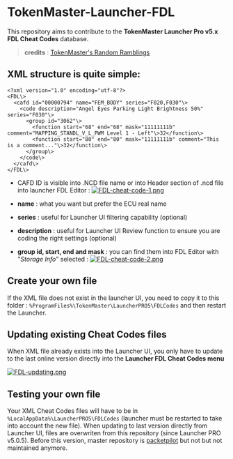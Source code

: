 
# TokenMaster-Launcher-FDL

This repository aims to contribute to the **TokenMaster Launcher Pro v5.x FDL Cheat Codes** database.
> **credits** : [TokenMaster's Random Ramblings](https://tokenmaster.blogspot.com)

## XML structure is quite simple:

    <?xml version="1.0" encoding="utf-8"?>
    <FDL\>
      <cafd id="00000794" name="FEM_BODY" series="F020,F030"\>
        <code description="Angel Eyes Parking Light Brightness 50%" series="F030"\>
          <group id="3062"\>
            <function start="68" end="68" mask="11111111b" comment="MAPPING_STANDL_V_L_PWM Level 1 - Left"\>32</function\>
            <function start="80" end="80" mask="11111111b" comment="This is a comment..."\>32</function\>
          </group\>
        </code\>
      </cafd\>
    </FDL\>

 - CAFD ID is visible into .NCD file name or into Header section of .ncd file into launcher FDL Editor :
[![FDL-cheat-code-1.png](https://i.postimg.cc/FK3ztJ5B/FDL-cheat-code-1.png)](https://postimg.cc/xkjnM8dv)

 - **name** : what you want but prefer the ECU real name
 - **series** : useful for Launcher UI filtering capability (optional)
 - **description** : useful for Launcher UI Review function to ensure you are coding the right settings (optional)
 - **group id, start, end and mask** : you can find them into FDL Editor with "*Storage Info*" selected :
[![FDL-cheat-code-2.png](https://i.postimg.cc/5NW633hF/FDL-cheat-code-2.png)](https://postimg.cc/c6Tx1Q4s)

## Create your own file
If the XML file does not exist in the launcher UI, you need to copy it to this folder : `%ProgramFiles%\TokenMaster\LauncherPRO5\FDLCodes` and then restart the Launcher.

## Updating existing Cheat Codes files
When XML file already exists into the Launcher UI, you only have to update to the last online version directly into the **Launcher FDL Cheat Codes menu**

[![FDL-updating.png](https://i.postimg.cc/v83Sbg3D/FDL-updating.png)](https://postimg.cc/nM911z8t)

## Testing your own file
Your XML Cheat Codes files will have to be in `%LocalAppData%\LauncherPRO5\FDLCodes` (launcher must be restarted to take into account the new file). When updating to last version directly from Launcher UI, files are overwriten from this repository (since Launcher PRO v5.0.5). Before this version, master repository is [packetpilot](https://github.com/packetpilot/bmw-f) but not but not maintained anymore.

